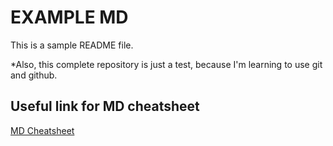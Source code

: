 # EXAMPLE MD

This is a sample README file.

*Also, this complete repository is just a test, because I'm learning to use git and github.

## Useful link for MD cheatsheet
[MD Cheatsheet](https://github.com/adam-p/markdown-here/wiki/Markdown-Cheatsheet) 

